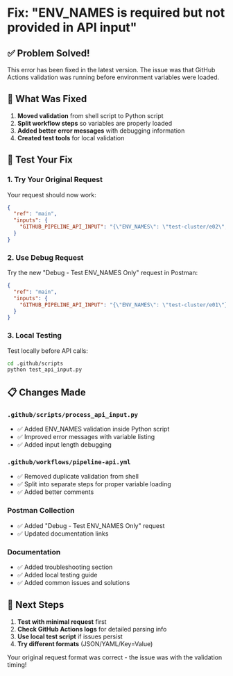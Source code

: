 # Fix: "ENV_NAMES is required but not provided in API input"

## ✅ Problem Solved!

This error has been fixed in the latest version. The issue was that GitHub Actions validation was running before environment variables were loaded.

## 🔧 What Was Fixed

1. **Moved validation** from shell script to Python script
2. **Split workflow steps** so variables are properly loaded
3. **Added better error messages** with debugging information
4. **Created test tools** for local validation

## 🧪 Test Your Fix

### 1. Try Your Original Request

Your request should now work:

```json
{
  "ref": "main",
  "inputs": {
    "GITHUB_PIPELINE_API_INPUT": "{\"ENV_NAMES\": \"test-cluster/e02\", \"ENV_BUILDER\": \"true\", \"DEPLOYMENT_TICKET_ID\": \"TEST-TICKET-1\", \"ENV_TEMPLATE_VERSION\": \"qubership_envgene_templates:0.0.2\"}"
  }
}
```

### 2. Use Debug Request

Try the new "Debug - Test ENV_NAMES Only" request in Postman:

```json
{
  "ref": "main",
  "inputs": {
    "GITHUB_PIPELINE_API_INPUT": "{\"ENV_NAMES\": \"test-cluster/e01\"}"
  }
}
```

### 3. Local Testing

Test locally before API calls:

```bash
cd .github/scripts
python test_api_input.py
```

## 📋 Changes Made

### `.github/scripts/process_api_input.py`
- ✅ Added ENV_NAMES validation inside Python script
- ✅ Improved error messages with variable listing
- ✅ Added input length debugging

### `.github/workflows/pipeline-api.yml`
- ✅ Removed duplicate validation from shell
- ✅ Split into separate steps for proper variable loading
- ✅ Added better comments

### Postman Collection
- ✅ Added "Debug - Test ENV_NAMES Only" request
- ✅ Updated documentation links

### Documentation
- ✅ Added troubleshooting section
- ✅ Added local testing guide
- ✅ Added common issues and solutions

## 🚀 Next Steps

1. **Test with minimal request** first
2. **Check GitHub Actions logs** for detailed parsing info
3. **Use local test script** if issues persist
4. **Try different formats** (JSON/YAML/Key=Value)

Your original request format was correct - the issue was with the validation timing! 